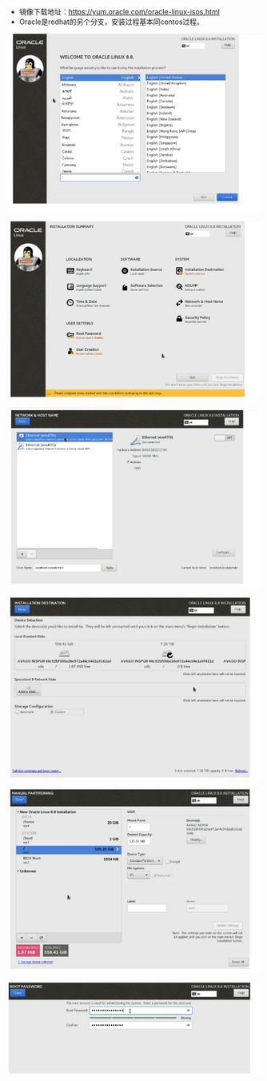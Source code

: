 
- 镜像下载地址：https://yum.oracle.com/oracle-linux-isos.html
- Oracle是redhat的另个分支，安装过程基本同centos过程。

![](assets/Pasted%20image%2020250321154726.png)


![](assets/Pasted%20image%2020250321154752.png)


![](assets/Pasted%20image%2020250321154826.png)

![](assets/Pasted%20image%2020250321162520.png)


![](assets/Pasted%20image%2020250321170132.png)

![](assets/Pasted%20image%2020250321170128.png)